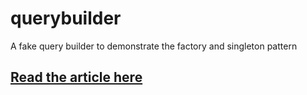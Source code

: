 # querybuilder
A fake query builder to demonstrate the factory and singleton pattern

## [Read the article here](https://medium.com/@thedevsaddam/lets-make-a-query-builder-using-go-d41b15a0f394)
